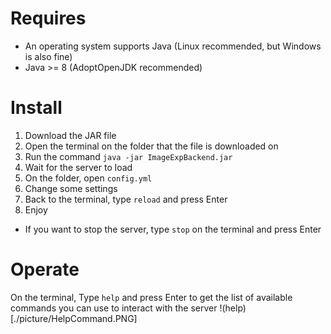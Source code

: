 # Requires
* An operating system supports Java (Linux recommended, but Windows is also fine)
* Java >= 8 (AdoptOpenJDK recommended)

# Install
1. Download the JAR file
2. Open the terminal on the folder that the file is downloaded on
3. Run the command `java -jar ImageExpBackend.jar`
4. Wait for the server to load
5. On the folder, open `config.yml`
6. Change some settings
7. Back to the terminal, type `reload` and press Enter
8. Enjoy

* If you want to stop the server, type `stop` on the terminal and press Enter

# Operate
On the terminal, Type `help` and press Enter to get the list of available commands you can use to interact with the server
!(help)[./picture/HelpCommand.PNG]
